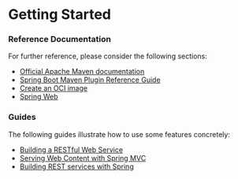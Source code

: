 # Getting Started

### Reference Documentation
For further reference, please consider the following sections:

* [Official Apache Maven documentation](https://maven.apache.org/guides/index.html)
* [Spring Boot Maven Plugin Reference Guide](https://docs.spring.io/spring-boot/docs/3.1.2.RELEASE/maven-plugin/reference/html/)
* [Create an OCI image](https://docs.spring.io/spring-boot/docs/3.1.2.RELEASE/maven-plugin/reference/html/#build-image)
* [Spring Web](https://docs.spring.io/spring-boot/docs/3.1.2.RELEASE/reference/htmlsinge/index.html#web)

### Guides
The following guides illustrate how to use some features concretely:

* [Building a RESTful Web Service](https://spring.io/guides/gs/rest-service/)
* [Serving Web Content with Spring MVC](https://spring.io/guides/gs/serving-web-content/)
* [Building REST services with Spring](https://spring.io/guides/tutorials/rest/)

